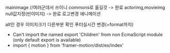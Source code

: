 mainimage //여러군데서 쓰이니 commons로 옮길것 -> 완료
actorimg,movieimg null값지정(빈이미지) -> 완료
로고변경
애니메이션

alt인 경우 이미지크기 다른부분 확인
푸터실시간 변경(+format까지)

- Can't import the named export 'Children' from non EcmaScript module (only default export is available)
- import { motion } from 'framer-motion/dist/es/index'
